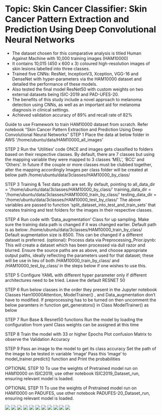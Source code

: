 # Topic: Skin Cancer Classifier: Skin Cancer Pattern Extraction and Prediction Using Deep Convolutional Neural Networks

* The dataset chosen for this comparative analysis is titled Human Against Machine with 10,000 training images (HAM10000)
* It contains 10,015 (450 x 600 x 3) coloured high-resolution images of skin lesions labelled into three classes.
* Trained five CNNs: ResNet, InceptionV3, Xception, VGG-16 and DenseNet with hyper-parameters via the HAM10000 dataset and detailed the performance of these models. 
* Also tested the final model ResNet50 with custom weights on two external datasets being ISIC-2019 and PAD-UFES-20. 
* The benefits of this study include a novel approach to melanoma detection using CNNs, as well as an important aid for melanoma diagnosis in clinical settings.
* Achieved validation accuracy of 89% and recall rate of 82%

Guide to use Framework to train HAM10000 dataset from scratch.
Refer notebook “Skin Cancer Pattern Extraction and Prediction Using Deep Convolutional Neural Networks”
STEP 1
Place the data at below folder in AWS
'/home/ubuntu/data/HAM10000_all_images'

STEP 2
Run the ‘Utilities’ code ONCE and images gets classified to folders based on their respective classes. By default, there are 7 classes but using the mapping variable 
they were mapped to 3 classes ‘MEL’, ‘BCC’ and ‘Others’. In future if the couple or more classes must be clubbed together, alter the mapping accordingly
Images per class folder will be created at below path
/home/ubuntu/data/3classes/HAM10000_by_class/

STEP 3
Training & Test data path are set. By default, pointing to 
all_data_dir = '/home/ubuntu/data/3classes/HAM10000_by_class/'
training_data_dir = '/home/ubuntu/data/3classes/HAM10000_train_by_class/'
testing_data_dir = '/home/ubuntu/data/3classes/HAM10000_test_by_class/'
The above variables are passed to function ‘split_dataset_into_test_and_train_sets’ that creates training and test folders for the images in their respective classes.
 
STEP 4
Run code with ‘Data_augmentation’ Class for up sampling. Make sure the training data path is changed if it was changed earlier. Default path is as below:
/home/ubuntu/data/3classes/HAM10000_train_by_class/
Default augmentation size is 8500. This can be changed if a different dataset is preferred.
(optional): Process data via Preprocessing_Prior.ipynb: This will create a dataset which has been processed via dull razor and blurred. Ensure the source paths 
are as above, and choose appropriate output paths, ideally reflecting the parameters used for that dataset; these will be use in lieu of both /HAM10000_train_by_class/ 
and /HAM10000_test_by_class/ in the steps below if one wishes to use this.

STEP 5
Configure YAML with different hyper parameter only if different architectures need to be tried. Leave the default RESNET 50

STEP 6
Run below classes in the order they present in the Jupyter notebook
Classes Ham10000Attention, ModelTrainer() , and Data_augmentation don’t have to modified. If preprocessing has to be turned on then uncomment the below paramters 
in function get_generators() in Class ModelTrainer() as below
 
STEP 7
Run Base & Resnet50 functions
Run the model by loading the configuration from yaml
Class weights can be assigned at this time

STEP 8
Train the model with 33 or higher Epochs
Plot confusion Matrix to observe the Validation Accuracy

STEP 9 
Pass an image to the model to get its class accuracy
Set the path of the image to be tested in variable ‘image’
Pass this ‘image’ to model_trainer.predict() function and Print the probabilities

OPTIONAL
STEP 10 
To use the weights of Pretrained model run on HAM10000 on ISIC2019, use other notebook ISIC2019_Dataset_run, ensuring relevant model
is loaded.

OPTIONAL 
STEP 11
To use the weights of Pretrained model run on HAM10000 on PADUFES, use other notebook PADUFES-20_Dataset_run, ensuring relevant model
is loaded.

![](https://github.com/Teamkronos/Eugene_Portfolio/blob/main/images/1_Overview.PNG)
![](https://github.com/Teamkronos/Eugene_Portfolio/blob/main/images/0_data_analysis.PNG)
![](https://github.com/Teamkronos/Eugene_Portfolio/blob/main/images/2_resources.PNG)
![](https://github.com/Teamkronos/Eugene_Portfolio/blob/main/images/3_softattention.PNG)
![](https://github.com/Teamkronos/Eugene_Portfolio/blob/main/images/4_raw_preprocessed.PNG)
![](https://github.com/Teamkronos/Eugene_Portfolio/blob/main/images/5_YAML.PNG)
![](https://github.com/Teamkronos/Eugene_Portfolio/blob/main/images/6_parameter1.PNG)
![](https://github.com/Teamkronos/Eugene_Portfolio/blob/main/images/7_parameter2.PNG)
![](https://github.com/Teamkronos/Eugene_Portfolio/blob/main/images/7_parameter3.PNG)
![](https://github.com/Teamkronos/Eugene_Portfolio/blob/main/images/9_accuracy.PNG)
![](https://github.com/Teamkronos/Eugene_Portfolio/blob/main/images/10_recall.PNG)

